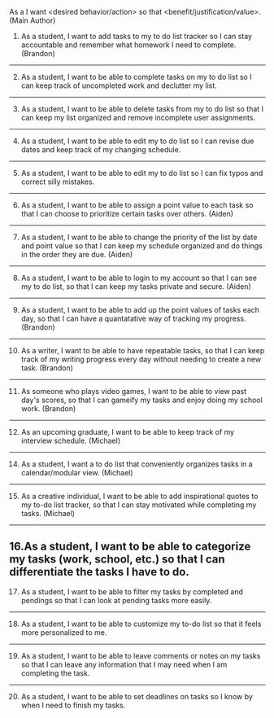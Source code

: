 As a <type of user> I want <desired behavior/action> so that <benefit/justification/value>. (Main Author)

1. As a student, I want to add tasks to my to do list tracker so I can stay accountable and remember what homework I need to complete. (Brandon)
---
2. As a student, I want to be able to complete tasks on my to do list so I can keep track of uncompleted work and declutter my list.
---
3. As a student, I want to be able to delete tasks from my to do list so that I can keep my list organized and remove incomplete user assignments.
---
4. As a student, I want to be able to edit my to do list so I can revise due dates and keep track of my changing schedule. 
---
5. As a student, I want to be able to edit my to do list so I can fix typos and correct silly mistakes.
---
6. As a student, I want to be able to assign a point value to each task so that I can choose to prioritize certain tasks over others. (Aiden)
---
7. As a student, I want to be able to change the priority of the list by date and point value so that I can keep my schedule organized and do things in the order they are due. (Aiden)
---
8. As a student, I want to be able to login to my account so that I can see my to do list, so that I can keep my tasks private and secure. (Aiden)
---
9. As a student, I want to be able to add up the point values of tasks each day, so that I can have a quantatative way of tracking my progress. (Brandon)
---
10. As a writer, I want to be able to have repeatable tasks, so that I can keep track of my writing progress every day without needing to create a new task. (Brandon)
---
11. As someone who plays video games, I want to be able to view past day's scores, so that I can gameify my tasks and enjoy doing my school work. (Brandon)
---
12. As an upcoming graduate, I want to be able to keep track of my interview schedule. (Michael)
---
14. As a student, I want a to do list that conveniently organizes tasks in a calendar/modular view. (Michael)
---
15. As a creative individual, I want to be able to add inspirational quotes to my to-do list tracker, so that I can stay motivated while completing my tasks. (Michael)
---
16.As a student, I want to be able to categorize my tasks (work, school, etc.) so that I can differentiate the tasks I have to do.
---
17. As a student, I want to be able to filter my tasks by completed and pendings so that I can look at pending tasks more easily.
---
18. As a student, I want to be able to customize my to-do list so that it feels more personalized to me.
---
19. As a student, I want to be able to leave comments or notes on my tasks so that I can leave any information that I may need when I am completing the task.
---
20. As a student, I want to be able to set deadlines on tasks so I know by when I need to finish my tasks.
